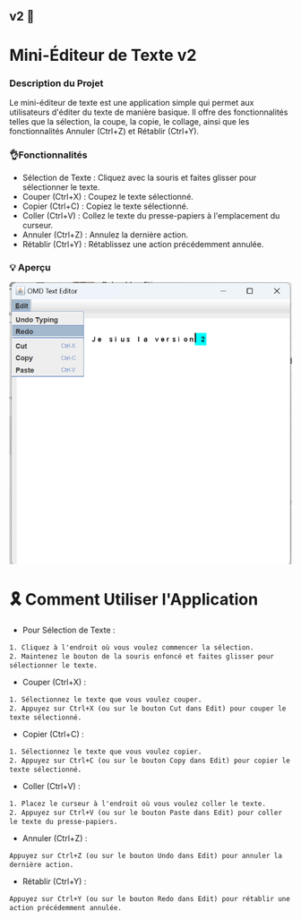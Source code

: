## v2 🥇
# Mini-Éditeur de Texte v2
### Description du Projet
Le mini-éditeur de texte est une application simple qui permet aux utilisateurs d'éditer du texte de manière basique.
Il offre des fonctionnalités telles que la sélection, la coupe, la copie, le collage,
ainsi que les fonctionnalités Annuler (Ctrl+Z) et Rétablir (Ctrl+Y).

### 👌Fonctionnalités
- Sélection de Texte : Cliquez avec la souris et faites glisser pour sélectionner le texte.
- Couper (Ctrl+X) : Coupez le texte sélectionné.
- Copier (Ctrl+C) : Copiez le texte sélectionné.
- Coller (Ctrl+V) : Collez le texte du presse-papiers à l'emplacement du curseur.
- Annuler (Ctrl+Z) : Annulez la dernière action.
- Rétablir (Ctrl+Y) : Rétablissez une action précédemment annulée.

### 💡 Aperçu
![preview img](./preview_v2.png)

# 🎗️ Comment Utiliser l'Application
- Pour Sélection de Texte :

```
1. Cliquez à l'endroit où vous voulez commencer la sélection.
2. Maintenez le bouton de la souris enfoncé et faites glisser pour sélectionner le texte.
```
- Couper (Ctrl+X) :
``` 
1. Sélectionnez le texte que vous voulez couper.
2. Appuyez sur Ctrl+X (ou sur le bouton Cut dans Edit) pour couper le texte sélectionné.
```

- Copier (Ctrl+C) :
```
1. Sélectionnez le texte que vous voulez copier.
2. Appuyez sur Ctrl+C (ou sur le bouton Copy dans Edit) pour copier le texte sélectionné.
```


- Coller (Ctrl+V) :
```
1. Placez le curseur à l'endroit où vous voulez coller le texte.
2. Appuyez sur Ctrl+V (ou sur le bouton Paste dans Edit) pour coller le texte du presse-papiers.
```

- Annuler (Ctrl+Z) :
```
Appuyez sur Ctrl+Z (ou sur le bouton Undo dans Edit) pour annuler la dernière action.
```

- Rétablir (Ctrl+Y) :
```
Appuyez sur Ctrl+Y (ou sur le bouton Redo dans Edit) pour rétablir une action précédemment annulée.
```

